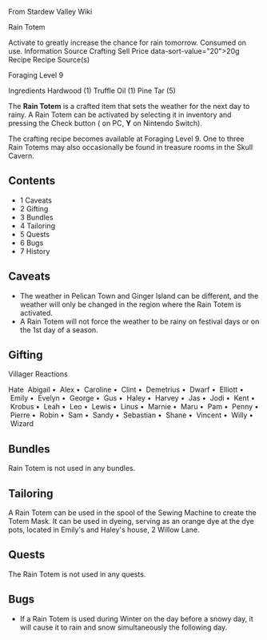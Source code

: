 From Stardew Valley Wiki

Rain Totem

Activate to greatly increase the chance for rain tomorrow. Consumed on use. Information Source Crafting Sell Price data-sort-value="20"&gt;20g Recipe Recipe Source(s)

Foraging Level 9

Ingredients Hardwood (1) Truffle Oil (1) Pine Tar (5)

The **Rain Totem** is a crafted item that sets the weather for the next day to rainy. A Rain Totem can be activated by selecting it in inventory and pressing the Check button ( on PC, **Y** on Nintendo Switch).

The crafting recipe becomes available at Foraging Level 9. One to three Rain Totems may also occasionally be found in treasure rooms in the Skull Cavern.

## Contents

- 1 Caveats
- 2 Gifting
- 3 Bundles
- 4 Tailoring
- 5 Quests
- 6 Bugs
- 7 History

## Caveats

- The weather in Pelican Town and Ginger Island can be different, and the weather will only be changed in the region where the Rain Totem is activated.
- A Rain Totem will not force the weather to be rainy on festival days or on the 1st day of a season.

## Gifting

Villager Reactions

Hate  Abigail •  Alex •  Caroline •  Clint •  Demetrius •  Dwarf •  Elliott •  Emily •  Evelyn •  George •  Gus •  Haley •  Harvey •  Jas •  Jodi •  Kent •  Krobus •  Leah •  Leo •  Lewis •  Linus •  Marnie •  Maru •  Pam •  Penny •  Pierre •  Robin •  Sam •  Sandy •  Sebastian •  Shane •  Vincent •  Willy •  Wizard

## Bundles

Rain Totem is not used in any bundles.

## Tailoring

A Rain Totem can be used in the spool of the Sewing Machine to create the Totem Mask. It can be used in dyeing, serving as an orange dye at the dye pots, located in Emily's and Haley's house, 2 Willow Lane.

## Quests

The Rain Totem is not used in any quests.

## Bugs

- If a Rain Totem is used during Winter on the day before a snowy day, it will cause it to rain and snow simultaneously the following day.
